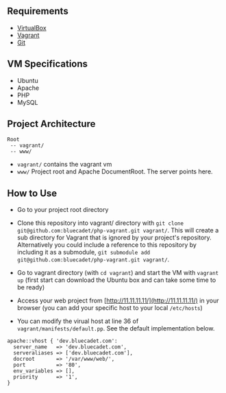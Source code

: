 ## Requirements

* [VirtualBox](https://www.virtualbox.org/wiki/Downloads)
* [Vagrant](https://www.vagrantup.com)
* [Git](http://git-scm.com/downloads)

## VM Specifications

* Ubuntu
* Apache
* PHP
* MySQL

## Project Architecture
```
Root
 -- vagrant/
 -- www/
```

 * `vagrant/` contains the vagrant vm
 * `www/`     Project root and Apache DocumentRoot. The server points here.

## How to Use

* Go to your project root directory
* Clone this repository into vagrant/ directory with `git clone git@github.com:bluecadet/php-vagrant.git vagrant/`. 
This will create a sub directory for Vagrant that is ignored by your project's repository. Alternatively you could 
include a reference to this repository by including it as a submodule,
`git submodule add git@github.com:bluecadet/php-vagrant.git vagrant/`.

* Go to vagrant directory (with `cd vagrant`) and start the VM with `vagrant up` (first start can download the Ubuntu box and can take some time to be ready)
* Access your web project from [http://11.11.11.11/](http://11.11.11.11/) in your browser (you can add your specific host to your local `/etc/hosts`)
* You can modify the virual host at line 36 of `vagrant/manifests/default.pp`. See the default implementation below.

```puppet
apache::vhost { 'dev.bluecadet.com':
  server_name   => 'dev.bluecadet.com',
  serveraliases => ['dev.bluecadet.com'],
  docroot       => '/var/www/web/',
  port          => '80',
  env_variables => [],
  priority      => '1',
}
```